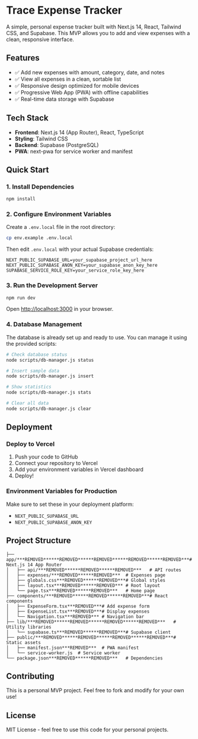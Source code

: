 # Trace Expense Tracker

A simple, personal expense tracker built with Next.js 14, React, Tailwind CSS, and Supabase. This MVP allows you to add and view expenses with a clean, responsive interface.

## Features

- ✅ Add new expenses with amount, category, date, and notes
- ✅ View all expenses in a clean, sortable list
- ✅ Responsive design optimized for mobile devices
- ✅ Progressive Web App (PWA) with offline capabilities
- ✅ Real-time data storage with Supabase

## Tech Stack

- **Frontend**: Next.js 14 (App Router), React, TypeScript
- **Styling**: Tailwind CSS
- **Backend**: Supabase (PostgreSQL)
- **PWA**: next-pwa for service worker and manifest

## Quick Start

### 1. Install Dependencies

```bash
npm install
```

### 2. Configure Environment Variables

Create a `.env.local` file in the root directory:

```bash
cp env.example .env.local
```

Then edit `.env.local` with your actual Supabase credentials:

```env
NEXT_PUBLIC_SUPABASE_URL=your_supabase_project_url_here
NEXT_PUBLIC_SUPABASE_ANON_KEY=your_supabase_anon_key_here
SUPABASE_SERVICE_ROLE_KEY=your_service_role_key_here
```

### 3. Run the Development Server

```bash
npm run dev
```

Open [http://localhost:3000](http://localhost:3000) in your browser.

### 4. Database Management

The database is already set up and ready to use. You can manage it using the provided scripts:

```bash
# Check database status
node scripts/db-manager.js status

# Insert sample data
node scripts/db-manager.js insert

# Show statistics
node scripts/db-manager.js stats

# Clear all data
node scripts/db-manager.js clear
```





## Deployment

### Deploy to Vercel

1. Push your code to GitHub
2. Connect your repository to Vercel
3. Add your environment variables in Vercel dashboard
4. Deploy!

### Environment Variables for Production

Make sure to set these in your deployment platform:

- `NEXT_PUBLIC_SUPABASE_URL`
- `NEXT_PUBLIC_SUPABASE_ANON_KEY`

## Project Structure

```
├── app/***REMOVED******REMOVED******REMOVED******REMOVED******REMOVED***# Next.js 14 App Router
│   ├── api/***REMOVED******REMOVED******REMOVED***   # API routes
│   ├── expenses/***REMOVED******REMOVED***  # Expenses page
│   ├── globals.css***REMOVED******REMOVED***# Global styles
│   ├── layout.tsx***REMOVED******REMOVED*** # Root layout
│   └── page.tsx***REMOVED******REMOVED***   # Home page
├── components/***REMOVED******REMOVED******REMOVED***# React components
│   ├── ExpenseForm.tsx***REMOVED***# Add expense form
│   ├── ExpenseList.tsx***REMOVED***# Display expenses
│   └── Navigation.tsx***REMOVED*** # Navigation bar
├── lib/***REMOVED******REMOVED******REMOVED******REMOVED***   # Utility libraries
│   └── supabase.ts***REMOVED******REMOVED***# Supabase client
├── public/***REMOVED******REMOVED******REMOVED******REMOVED***# Static assets
│   ├── manifest.json***REMOVED***  # PWA manifest
│   └── service-worker.js  # Service worker
└── package.json***REMOVED******REMOVED***   # Dependencies
```

## Contributing

This is a personal MVP project. Feel free to fork and modify for your own use!

## License

MIT License - feel free to use this code for your personal projects.
